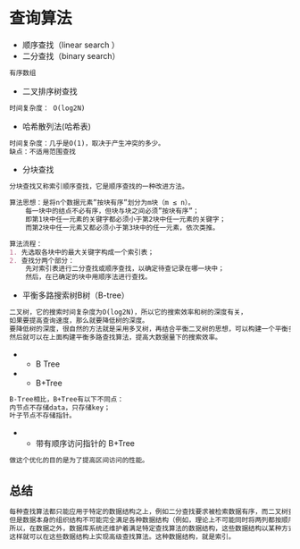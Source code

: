 # 查询算法
* 顺序查找（linear search ）
* 二分查找（binary search）
```md
有序数组
```
* 二叉排序树查找 
```md
时间复杂度： O(log2N)
```
* 哈希散列法(哈希表)
```md
时间复杂度：几乎是O(1)，取决于产生冲突的多少。
缺点：不适用范围查找
```
* 分块查找
```md
分块查找又称索引顺序查找，它是顺序查找的一种改进方法。

算法思想：是将n个数据元素”按块有序”划分为m块（m ≤ n）。
    每一块中的结点不必有序，但块与块之间必须”按块有序”；
    即第1块中任一元素的关键字都必须小于第2块中任一元素的关键字；
    而第2块中任一元素又都必须小于第3块中的任一元素，依次类推。

算法流程：
1. 先选取各块中的最大关键字构成一个索引表；
2. 查找分两个部分：
    先对索引表进行二分查找或顺序查找，以确定待查记录在哪一块中；
    然后，在已确定的块中用顺序法进行查找。
```

* 平衡多路搜索树B树（B-tree）
```md
二叉树，它的搜索时间复杂度为O(log2N)，所以它的搜索效率和树的深度有关，
如果要提高查询速度，那么就要降低树的深度。
要降低树的深度，很自然的方法就是采用多叉树，再结合平衡二叉树的思想，可以构建一个平衡多叉树结构，
然后就可以在上面构建平衡多路查找算法，提高大数据量下的搜索效率。
```
* * B Tree
* * B+Tree
```md
B-Tree相比，B+Tree有以下不同点：
内节点不存储data，只存储key；
叶子节点不存储指针。
```
* * 带有顺序访问指针的 B+Tree
```md
做这个优化的目的是为了提高区间访问的性能。
```

## 总结
```md
每种查找算法都只能应用于特定的数据结构之上，例如二分查找要求被检索数据有序，而二叉树查找只能应用于二叉查找树上，
但是数据本身的组织结构不可能完全满足各种数据结构（例如，理论上不可能同时将两列都按顺序进行组织），
所以，在数据之外，数据库系统还维护着满足特定查找算法的数据结构，这些数据结构以某种方式引用（指向）数据，
这样就可以在这些数据结构上实现高级查找算法。这种数据结构，就是索引。
```

